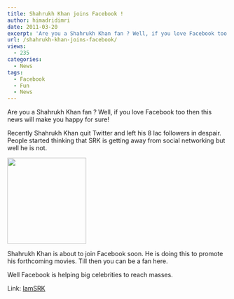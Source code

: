 ```yaml
---
title: Shahrukh Khan joins Facebook !
author: himadridimri
date: 2011-03-20
excerpt: 'Are you a Shahrukh Khan fan ? Well, if you love Facebook too then this news will make you happy for sure! '
url: /shahrukh-khan-joins-facebook/
views:
  - 235
categories:
  - News
tags:
  - Facebook
  - Fun
  - News
---
```

Are you a Shahrukh Khan fan ? Well, if you love Facebook too then this news will make you happy for sure!

Recently Shahrukh Khan quit Twitter and left his 8 lac followers in despair. People started thinking that SRK is getting away from social networking but well he is not.

[<img class="alignnone size-full wp-image-6260" src="http://cdn.devilsworkshop.org/files/2011/03/Shahrukh-khan-Facebook-fan-page.jpg" alt="" width="180" height="196" />][1]

Shahrukh Khan is about to join Facebook soon. He is doing this to promote his forthcoming movies. Till then you can be a fan here.

Well Facebook is helping big celebrities to reach masses.

Link: <a href="http://www.facebook.com/IamSRK" onclick="_gaq.push(['_trackEvent', 'outbound-article', 'http://www.facebook.com/IamSRK', 'IamSRK']);" >IamSRK</a>

 [1]: http://cdn.devilsworkshop.org/files/2011/03/Shahrukh-khan-Facebook-fan-page.jpg
